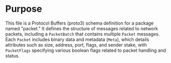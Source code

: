# Purpose
This file is a Protocol Buffers (proto3) schema definition for a package named "packet." It defines the structure of messages related to network packets, including a `PacketBatch` that contains multiple `Packet` messages. Each `Packet` includes binary data and metadata (`Meta`), which details attributes such as size, address, port, flags, and sender stake, with `PacketFlags` specifying various boolean flags related to packet handling and status.
